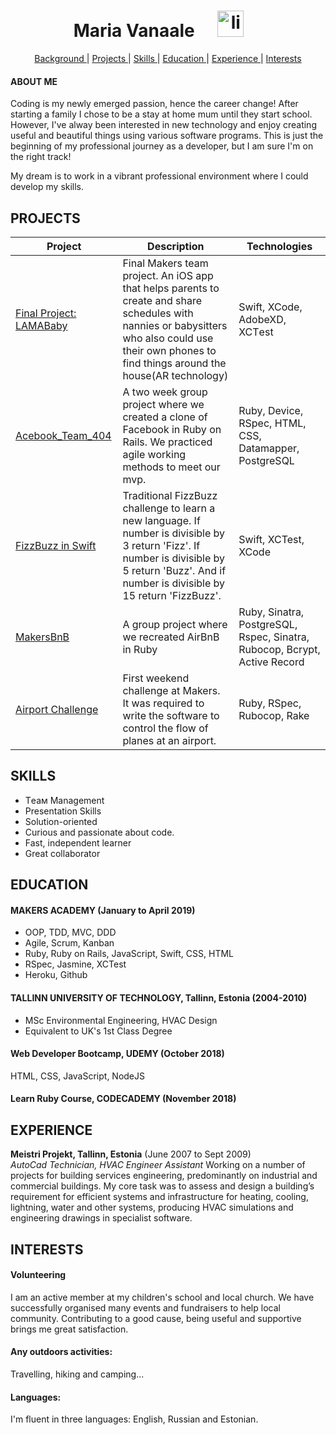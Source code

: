 <h1 align="center">Maria Vanaale <a href="https://www.linkedin.com/in/maria-vanaale-b0038447/">
<img src="https://www.iconfinder.com/data/icons/free-social-icons/67/linkedin_circle_color-512.png" alt="linkedin" hspace="30" height="42" width="42">
 </h1> 
 <div align="center">
    
[Background ](#background) | 
[Projects ](#projects) | 
[Skills ](#skills) | 
[Education ](#education) | 
[Experience ](#experience) | 
[Interests ](#interests)

</div>


#### ABOUT ME
Coding is my newly emerged passion, hence the career change! After starting a family I chose to be a stay at home mum until they start school. However, I've alway been interested in new technology and enjoy creating useful and beautiful things using various software programs. This is just the beginning of my professional journey as a developer, but I am sure I'm on the right track!

My dream is to work in a vibrant professional environment where I could develop my skills.

## PROJECTS

| Project | Description | Technologies |
| --- | --- | --- |
| [Final Project: LAMABaby](https://github.com/mmar8/LAMAbaby_Final_Project) | Final Makers team project. An iOS app that helps parents to create and share schedules with nannies or babysitters who also could use their own phones to find things around the house(AR technology) | Swift, XCode, AdobeXD, XCTеst |
| [Acebook_Team_404](https://github.com/mmar8/Acebook-Team_404) | A two week group project where we created a clone of Facebook in Ruby on Rails. We practiced agile working methods to meet our mvp. | Ruby, Device, RSpec, HTML, CSS, Datamapper, PostgreSQL |
| [FizzBuzz in Swift](https://github.com/mmar8/FizzBuzzSwift) | Traditional FizzBuzz challenge to learn a new language. If number is divisible by 3 return 'Fizz'. If number is divisible by 5 return 'Buzz'. And if number is divisible by 15 return 'FizzBuzz'. | Swift, XCTest, XCode |
| [MakersBnB](https://github.com/mmar8/MakersBnB_Need_Sleep_Team) | A group project where we recreated AirBnB in Ruby | Ruby, Sinatra, PostgreSQL, Rspec, Sinatra, Rubocop, Bcrypt, Active Record |
| [Airport Challenge](https://github.com/mmar8/airport_challenge) | First weekend challenge at Makers. It was required to write the software to control the flow of planes at an airport. | Ruby, RSpec, Rubocop, Rake|
## SKILLS
- Tеам Мanagement
- Presentation Skills
- Solution-oriented
- Curious and passionate about code. 
- Fast, independent learner 
- Great collaborator

## EDUCATION

#### MAKERS ACADEMY (January to April 2019)

- OOP, TDD, MVC, DDD
- Agile, Scrum, Kanban
- Ruby, Ruby on Rails, JavaScript, Swift, CSS, HTML
- RSpec, Jasmine, XCTest
- Heroku, Github

#### TALLINN UNIVERSITY OF TECHNOLOGY, Tallinn, Estonia (2004-2010)

- MSc Environmental Engineering, HVAC Design
- Equivalent to UK's 1st Class Degree

#### Web Developer Bootcamp, UDEMY (October 2018)
HTML, CSS, JavaScript, NodeJS

#### Learn Ruby Course, CODECADEMY (November 2018)

## EXPERIENCE

**Meistri Projekt, Tallinn, Estonia** (June 2007 to Sept 2009)    
*AutoCad Technician, HVAC Engineer Assistant*
 Working on a number of projects for building services engineering, predominantly on industrial and commercial buildings. My core task was to assess and design a building’s requirement for efficient systems and infrastructure for heating, cooling, lightning, water and other systems, producing HVAC simulations and engineering drawings in specialist software.

## INTERESTS
#### Volunteering   
I am an active member at my children's school and local church. We have successfully organised many events and fundraisers to help local community. Contributing to a good cause, being useful and supportive brings me great satisfaction.

#### Any outdoors activities: 
Travelling, hiking and camping...
#### Languages:
I'm fluent in three languages: English, Russian and Estonian.
